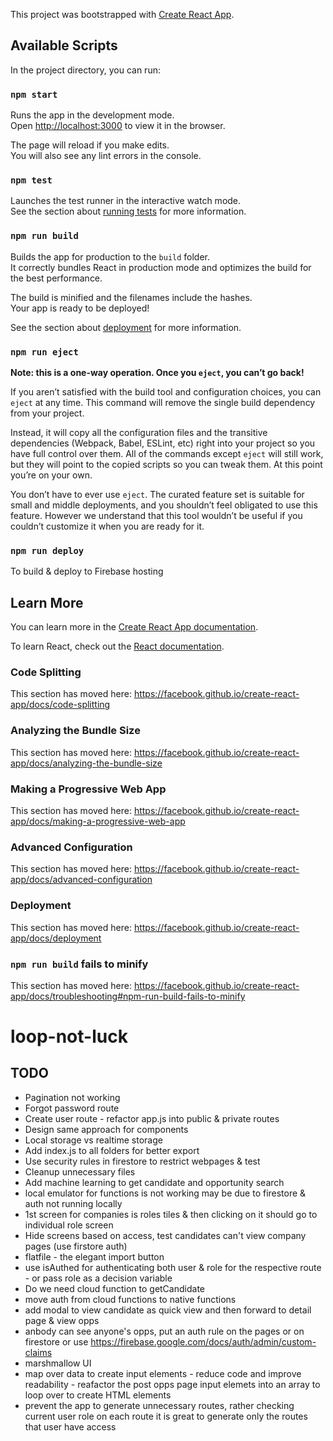 This project was bootstrapped with [Create React App](https://github.com/facebook/create-react-app).

## Available Scripts

In the project directory, you can run:

### `npm start`

Runs the app in the development mode.<br>
Open [http://localhost:3000](http://localhost:3000) to view it in the browser.

The page will reload if you make edits.<br>
You will also see any lint errors in the console.

### `npm test`

Launches the test runner in the interactive watch mode.<br>
See the section about [running tests](https://facebook.github.io/create-react-app/docs/running-tests) for more information.

### `npm run build`

Builds the app for production to the `build` folder.<br>
It correctly bundles React in production mode and optimizes the build for the best performance.

The build is minified and the filenames include the hashes.<br>
Your app is ready to be deployed!

See the section about [deployment](https://facebook.github.io/create-react-app/docs/deployment) for more information.

### `npm run eject`

**Note: this is a one-way operation. Once you `eject`, you can’t go back!**

If you aren’t satisfied with the build tool and configuration choices, you can `eject` at any time. This command will remove the single build dependency from your project.

Instead, it will copy all the configuration files and the transitive dependencies (Webpack, Babel, ESLint, etc) right into your project so you have full control over them. All of the commands except `eject` will still work, but they will point to the copied scripts so you can tweak them. At this point you’re on your own.

You don’t have to ever use `eject`. The curated feature set is suitable for small and middle deployments, and you shouldn’t feel obligated to use this feature. However we understand that this tool wouldn’t be useful if you couldn’t customize it when you are ready for it.

### `npm run deploy`

To build & deploy to Firebase hosting

## Learn More

You can learn more in the [Create React App documentation](https://facebook.github.io/create-react-app/docs/getting-started).

To learn React, check out the [React documentation](https://reactjs.org/).

### Code Splitting

This section has moved here: https://facebook.github.io/create-react-app/docs/code-splitting

### Analyzing the Bundle Size

This section has moved here: https://facebook.github.io/create-react-app/docs/analyzing-the-bundle-size

### Making a Progressive Web App

This section has moved here: https://facebook.github.io/create-react-app/docs/making-a-progressive-web-app

### Advanced Configuration

This section has moved here: https://facebook.github.io/create-react-app/docs/advanced-configuration

### Deployment

This section has moved here: https://facebook.github.io/create-react-app/docs/deployment

### `npm run build` fails to minify

This section has moved here: https://facebook.github.io/create-react-app/docs/troubleshooting#npm-run-build-fails-to-minify


# loop-not-luck

## TODO
- Pagination not working
- Forgot password route
- Create user route - refactor app.js into public & private routes
- Design same approach for components 
- Local storage vs realtime storage
- Add index.js to all folders for better export
- Use security rules in firestore to restrict webpages & test
- Cleanup unnecessary files
- Add machine learning to get candidate and opportunity search 
- local emulator for functions is not working may be due to firestore & auth not running locally
- 1st screen for companies is roles tiles & then clicking on it should go to individual role screen
- Hide screens based on access, test candidates can't view company pages (use firstore auth)
- flatfile - the elegant import button
- use isAuthed for authenticating both user & role for the respective route - or pass role as a decision variable
- Do we need cloud function to getCandidate
- move auth from cloud functions to native functions 
- add modal to view candidate as quick view and then forward to detail page & view opps
- anbody can see anyone's opps, put an auth rule on the pages or on firestore or use https://firebase.google.com/docs/auth/admin/custom-claims
- marshmallow UI
- map over data to create input elements - reduce code and improve readability - reafactor the post opps page input elemets into an array to loop over to create HTML elements
- prevent the app to generate unnecessary routes, rather checking current user role on each route it is great to generate only the routes that user have access